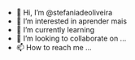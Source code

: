 - 👋 Hi, I’m @stefaniadeoliveira
- 👀 I’m interested in  aprender mais
- 🌱 I’m currently learning  
- 💞️ I’m looking to collaborate on ...
- 📫 How to reach me ...

<!---
stefaniadeoliveira/stefaniadeoliveira is a ✨ special ✨ repository because its `README.md` (this file) appears on your GitHub profile.
You can click the Preview link to take a look at your changes.
--->
